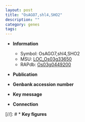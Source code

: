 ```yaml
---
layout: post
title: "OsAGO7,shl4,SHO2"
description: ""
category: genes
tags: 
---
```


* **Information**  
    + Symbol: OsAGO7,shl4,SHO2  
    + MSU: [LOC_Os03g33650](http://rice.uga.edu/cgi-bin/ORF_infopage.cgi?orf=LOC_Os03g33650)  
    + RAPdb: [Os03g0449200](http://rapdb.dna.affrc.go.jp/viewer/gbrowse_details/irgsp1?name=Os03g0449200)  

* **Publication**  

* **Genbank accession number**  

* **Key message**  

* **Connection**  

[//]: # * **Key figures**  


